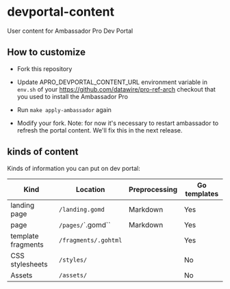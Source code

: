 # devportal-content
User content for Ambassador Pro Dev Portal

## How to customize

- Fork this repository

- Update APRO_DEVPORTAL_CONTENT_URL environment variable in `env.sh` of your
  https://github.com/datawire/pro-ref-arch checkout that you used to install the
  Ambassador Pro

- Run `make apply-ambassador` again

- Modify your fork. Note: for now it's necessary to restart ambassador to
  refresh the portal content. We'll fix this in the next release.

## kinds of content

Kinds of information you can put on dev portal:

| Kind               | Location                       | Preprocessing | Go templates |
|--------------------|--------------------------------|---------------|--------------|
| landing page       | `/landing.gomd`                | Markdown      | Yes          |
| page               | `/pages/`_<name>_`.gomd``      | Markdown      | Yes          |
| template fragments | `/fragments/`_<name>_`.gohtml` |               | Yes          |
| CSS stylesheets    | `/styles/`                     |               | No           |
| Assets             | `/assets/`                     |               | No           |
